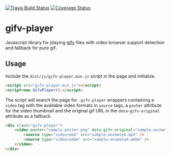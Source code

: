 [![Travis Build Status](https://travis-ci.org/globocom/gifv-player.svg)](https://travis-ci.org/globocom/gifv-player)
[![Coverage Status](https://img.shields.io/coveralls/globocom/gifv-player.svg)](https://coveralls.io/r/globocom/gifv-player)

# gifv-player

Javascript library for playing [gifv](http://imgur.com/blog/2014/10/09/introducing-gifv/) files with video browser support detection
and fallback for pure gif.


## Usage

Include the `dist/js/gifv-player.min.js` script in the page and initialize.

```html
<script src="gifv-player.min.js"></script>
<script>new GifvPlayer();</script>
```

The script will search the page for `.gifv-player` wrappers containing a `video`
tag with the available video formats in `source` tags, a `poster` attribute for
the video thumbnail and the original gif URL in the `data-gifv-original`
attribute as a fallback.

```html
<div class="gifv-player">
    <video poster="sample-poster.png" data-gifv-original="sample-animated.gif" preload="none" loop="true">
        <source type="video/mp4" src="sample-animated.mp4" />
        <source type="video/webm" src="sample-animated.webm" />
    </video>
</div>
```
